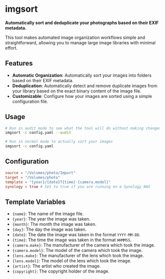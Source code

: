 # imgsort
**Automatically sort and deduplicate your photographs based on their EXIF metadata.**

This tool makes automated image organization workflows simple and straightforward,
allowing you to manage large image libraries with minimal effort.

## Features
- **Automatic Organization**: Automatically sort your images into folders based on their EXIF metadata.
- **Deduplication**: Automatically detect and remove duplicate images from your library based on the exact binary content of the image file.
- **Customizable**: Configure how your images are sorted using a simple configuration file.

## Usage
```bash
# Run in audit mode to see what the tool will do without making changes to your library
imgsort -c config.yaml --audit

# Run in normal mode to actually sort your images
imgsort -c config.yaml
```

## Configuration
```toml
source = "/Volumes/photo/Import"
target = "/Volumes/photo"
template = "{year}/{date}T{time}-{camera.model}"
synology = true # Set to true if you are running on a Synology NAS
```

## Template Variables
- `{name}`: The name of the image file.
- `{year}`: The year the image was taken.
- `{month}`: The month the image was taken.
- `{day}`: The day the image was taken.
- `{date}`: The date the image was taken in the format `YYYY-MM-DD`.
- `{time}`: The time the image was taken in the format `HHMMSS`.
- `{camera.make}`: The manufacturer of the camera which took the image.
- `{camera.model}`: The model of the camera which took the image.
- `{lens.make}`: The manufacturer of the lens which took the image.
- `{lens.model}`: The model of the lens which took the image.
- `{artist}`: The artist who created the image.
- `{copyright}`: The copyright holder of the image.
